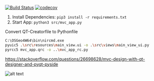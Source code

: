 [![Build Status](https://travis-ci.com/develmusa/PythonTemplateProject.svg?branch=master)](https://travis-ci.com/develmusa/PythonTemplateProject)
[![codecov](https://codecov.io/gh/develmusa/PythonTemplateProject/branch/master/graph/badge.svg)](https://codecov.io/gh/develmusa/PythonTemplateProject)

1. Install Dependencies: ```pip3 install -r requirements.txt```
2. Start App: ```python3 src/mvc_app.py```

Convert QT-Creatorfile to Pythonfile
```bash
C:\OSGeo4W64\bin\nircmd.exe
pyuic5 .\src\resources\main_view.ui -o .\src\views\main_view_ui.py
pyrcc5 mvc_app.qrc -o ..\mvc_app_rc.py
```

https://stackoverflow.com/questions/26698628/mvc-design-with-qt-designer-and-pyqt-pyside

![alt text](https://image.slidesharecdn.com/3-mivsek-mvc-esug13-130912030122-phpapp01/95/mvc-revivial-on-the-web-4-638.jpg?cb=1378954920 "Logo Title Text 1")
